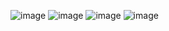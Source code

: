 ![image](https://user-images.githubusercontent.com/83576138/234235489-c533a4fc-0045-4bb2-9241-325acfafe231.png)
![image](https://user-images.githubusercontent.com/83576138/234235647-ad89c919-ba1d-4cbe-a43a-2e6a6b29eb2c.png)
![image](https://user-images.githubusercontent.com/83576138/234235826-4fcd1d0b-0198-4e15-959f-f5c6a9642456.png)
![image](https://user-images.githubusercontent.com/83576138/234235910-06921ec0-912e-4c17-8849-c62d8c5309d0.png)
